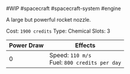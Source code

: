 #WIP #spacecraft #spacecraft-system #engine

A large but powerful rocket nozzle.

Cost: `1900 credits`
Type: Chemical
Slots: 3

| Power Draw | Effects |
| -----------|---------|
| 0 | Speed: `110 m/s`<br>Fuel: `800 credits per day` |
